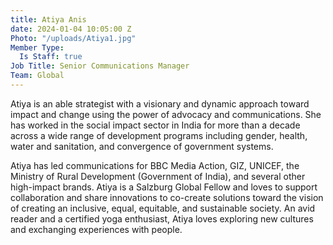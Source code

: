 ```yaml
---
title: Atiya Anis
date: 2024-01-04 10:05:00 Z
Photo: "/uploads/Atiya1.jpg"
Member Type:
  Is Staff: true
Job Title: Senior Communications Manager
Team: Global
---
```


Atiya is an able strategist with a visionary and dynamic approach toward impact and change using the power of advocacy and communications. She has worked in the social impact sector in India for more than a decade across a wide range of development programs including gender, health, water and sanitation, and convergence of government systems. 

Atiya has led communications for BBC Media Action, GIZ, UNICEF, the Ministry of Rural Development (Government of India), and several other high-impact brands. Atiya is a Salzburg Global Fellow and loves to support collaboration and share innovations to co-create solutions toward the vision of creating an inclusive, equal, equitable, and sustainable society.
An avid reader and a certified yoga enthusiast, Atiya loves exploring new cultures and exchanging experiences with people.